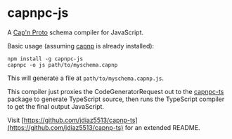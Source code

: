 # capnpc-js

A [Cap'n Proto](https://capnproto.org/) schema compiler for JavaScript.

Basic usage (assuming [capnp](https://capnproto.org/capnp-tool.html) is already installed):

```shell
npm install -g capnpc-js
capnpc -o js path/to/myschema.capnp
```

This will generate a file at `path/to/myschema.capnp.js`.

This compiler just proxies the CodeGeneratorRequest out to the [capnpc-ts](https://www.npmjs.com/package/capnpc-ts) package to generate TypeScript source, then runs the TypeScript compiler to get the final output JavaScript.

Visit [https://github.com/jdiaz5513/capnp-ts](https://github.com/jdiaz5513/capnp-ts) for an extended README.
